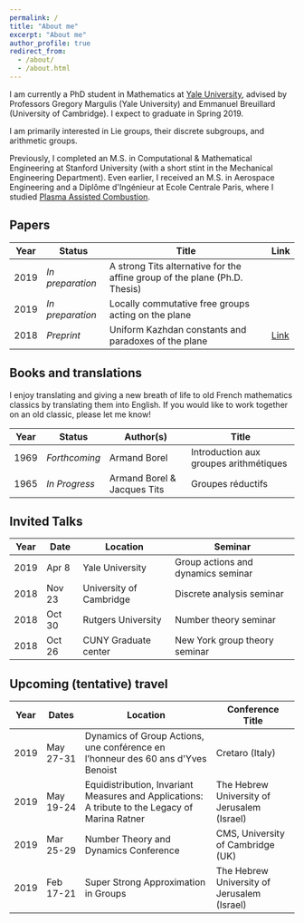 ```yaml
---
permalink: /
title: "About me"
excerpt: "About me"
author_profile: true
redirect_from: 
  - /about/
  - /about.html
---
```


I am currently a PhD student in Mathematics at [Yale University](https://math.yale.edu/), advised by Professors Gregory Margulis (Yale University) and Emmanuel Breuillard (University of Cambridge). I expect to graduate in Spring 2019.

I am primarily interested in Lie groups, their discrete subgroups, and arithmetic groups.

Previously, I completed an M.S. in Computational & Mathematical Engineering at Stanford University (with a short stint in the Mechanical Engineering Department). Even earlier, I received an M.S. in Aerospace Engineering and a Diplôme d'Ingénieur at Ecole Centrale Paris, where I studied [Plasma Assisted Combustion](https://ieeexplore.ieee.org/document/6012535).

## Papers

| Year | Status | Title | Link |
|---|---|---|---|
|2019|_In preparation_|A strong Tits alternative for the affine group of the plane (Ph.D. Thesis)| |
|2019|_In preparation_|Locally commutative free groups acting on the plane||
|2018|_Preprint_|Uniform Kazhdan constants and paradoxes of the plane|[Link](https://www.dropbox.com/s/1wopzdriys3plgg/2018-December-uniform-affine.pdf?dl=0)|

## Books and translations

I enjoy translating and giving a new breath of life to old French mathematics classics by translating them into English. If you would like to work together on an old classic, please let me know!

| Year | Status | Author(s) | Title |
|---|---|---|---|
|1969|_Forthcoming_|Armand Borel|Introduction aux groupes arithmétiques|
|1965|_In Progress_|Armand Borel & Jacques Tits|Groupes réductifs|

## Invited Talks

|Year|Date|Location|Seminar|
|---|---|---|---|
|2019|Apr 8|Yale University|Group actions and dynamics seminar|
|2018|Nov 23|University of Cambridge|Discrete analysis seminar|
|2018|Oct 30|Rutgers University|Number theory seminar|
|2018|Oct 26|CUNY Graduate center|New York group theory seminar|

## Upcoming (tentative) travel

|Year|Dates|Location|Conference Title|
|---|---|---|---|
|2019|May 27-31|Dynamics of Group Actions, une conférence en l’honneur des 60 ans d'Yves Benoist|Cretaro (Italy)|
|2019| May 19-24|Equidistribution, Invariant Measures and Applications: A tribute to the Legacy of Marina Ratner|The Hebrew University of Jerusalem (Israel)|
|2019|Mar 25-29|Number Theory and Dynamics Conference|CMS, University of Cambridge (UK)|
|2019|Feb 17-21|Super Strong Approximation in Groups|The Hebrew University of Jerusalem (Israel)|
